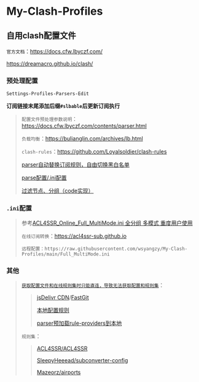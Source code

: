 # My-Clash-Profiles

## 自用clash配置文件

`官方文档`：https://docs.cfw.lbyczf.com/

https://dreamacro.github.io/clash/

### 预处理配置

`Settings-Profiles-Parsers-Edit`

**订阅链接末尾添加后缀`#slbable`后更新订阅执行**

> `配置文件预处理参数说明`：https://docs.cfw.lbyczf.com/contents/parser.html
>
> `负载均衡`：https://bulianglin.com/archives/lb.html
>
> `clash-rules`：https://github.com/Loyalsoldier/clash-rules
>
> [parser自动替换订阅规则，自由切换黑白名单](https://github.com/Fndroid/clash_for_windows_pkg/issues/2193)
>
> [parse配置/.ini配置](https://github.com/Fndroid/clash_for_windows_pkg/issues/2729)
>
> [过滤节点、分组（code实现）](https://github.com/Fndroid/clash_for_windows_pkg/issues/2579#issuecomment-1567688925)

### `.ini`配置

> 参考[ACL4SSR_Online_Full_MultiMode.ini 全分组 多模式 重度用户使用](https://raw.githubusercontent.com/ACL4SSR/ACL4SSR/master/Clash/config/ACL4SSR_Online_Full_MultiMode.ini)
>
> `在线订阅转换`：https://acl4ssr-sub.github.io
>
> `远程配置：https://raw.githubusercontent.com/wsyangzy/My-Clash-Profiles/main/Full_MultiMode.ini`

### 其他

> [`获取配置文件和在线规则集时只能直连，导致无法获取配置和规则集`](https://github.com/Dreamacro/clash/issues/2775)：
>
> > [jsDelivr CDN](https://github.com/Fndroid/clash_for_windows_pkg/issues/2979#issuecomment-1116196740)/[FastGit](https://github.com/Dreamacro/clash/issues/898#issuecomment-675908855)
> >
> > [本地配置规则](https://github.com/Dreamacro/clash/issues/2775#issuecomment-1595928740)
> >
> > [parser预加载rule-providers到本地](https://github.com/Dreamacro/clash/issues/1385#issuecomment-1583996210)
>
> `规则集`：
>
> > [ACL4SSR/ACL4SSR](https://github.com/ACL4SSR/ACL4SSR/tree/master/Clash/config)
> >
> > [SleepyHeeead/subconverter-config](https://github.com/SleepyHeeead/subconverter-config)
> >
> > [Mazeorz/airports](https://github.com/Mazeorz/airports)

